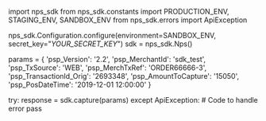 import nps_sdk
from nps_sdk.constants import PRODUCTION_ENV, STAGING_ENV, SANDBOX_ENV
from nps_sdk.errors import ApiException

nps_sdk.Configuration.configure(environment=SANDBOX_ENV,
                            secret_key="_YOUR_SECRET_KEY_")
sdk = nps_sdk.Nps()

params = {
    'psp_Version': '2.2',
    'psp_MerchantId': 'sdk_test',
    'psp_TxSource': 'WEB',
    'psp_MerchTxRef': 'ORDER66666-3',
    'psp_TransactionId_Orig': '2693348',
    'psp_AmountToCapture': '15050',
    'psp_PosDateTime': '2019-12-01 12:00:00'
}

try: 
    response = sdk.capture(params) 
except ApiException: 
    # Code to handle error 
    pass 
